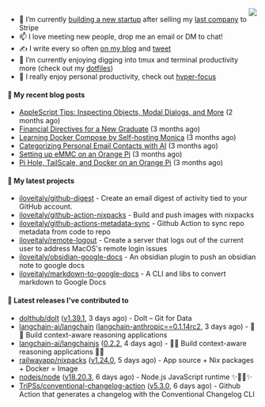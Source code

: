 <img align="right" src="https://github-readme-stats.vercel.app/api?username=iloveitaly&show_icons=true&text_color=718096&hide_title=true"/>

- 🔭 I’m currently [building a new startup](https://mikebian.co/bye-stripe-on-to-the-next-adventure/) after selling my [last company](https://suitesync.io) to Stripe
- 📫 I love meeting new people, drop me an email or DM to chat!
- ✍️ I write every so often [on my blog](http://mikebian.co/) and [tweet](https://twitter.com/mike_bianco)
- 🌱 I’m currently enjoying digging into tmux and terminal productivity more (check out my [dotfiles](https://github.com/iloveitaly/dotfiles))
- 💬 I really enjoy personal productivity, check out [hyper-focus](https://github.com/iloveitaly/hyper-focus)

#### 📜 My recent blog posts


- [AppleScript Tips: Inspecting Objects, Modal Dialogs, and More](https://mikebian.co/applescript-tips-inspecting-objects-modal-dialogs-and-more/) (2 months ago)
- [Financial Directives for a New Graduate](https://mikebian.co/financial-directives-for-a-new-graduate/) (3 months ago)
- [Learning Docker Compose by Self-hosting Monica](https://mikebian.co/learning-docker-compose-by-self-hosting-monica/) (3 months ago)
- [Categorizing Personal Email Contacts with AI](https://mikebian.co/categorizing-personal-email-contacts-with-ai/) (3 months ago)
- [Setting up eMMC on an Orange Pi](https://mikebian.co/setting-up-emmc-on-an-orange-pi/) (3 months ago)
- [Pi Hole, TailScale, and Docker on an Orange Pi](https://mikebian.co/pi-hole-tailscale-and-docker-on-an-orange-pi/) (3 months ago)

#### 🌱 My latest projects


- [iloveitaly/github-digest](https://github.com/iloveitaly/github-digest) - Create an email digest of activity tied to your GitHub account.
- [iloveitaly/github-action-nixpacks](https://github.com/iloveitaly/github-action-nixpacks) - Build and push images with nixpacks
- [iloveitaly/github-actions-metadata-sync](https://github.com/iloveitaly/github-actions-metadata-sync) - Github Action to sync repo metadata from code to repo
- [iloveitaly/remote-logout](https://github.com/iloveitaly/remote-logout) - Create a server that logs out of the current user to address MacOS&#39;s remote login issues
- [iloveitaly/obsidian-google-docs](https://github.com/iloveitaly/obsidian-google-docs) - An obsidian plugin to push an obsidian note to google docs
- [iloveitaly/markdown-to-google-docs](https://github.com/iloveitaly/markdown-to-google-docs) - A CLI and libs to convert markdown to Google Docs

#### 🔭 Latest releases I've contributed to


- [dolthub/dolt](https://github.com/dolthub/dolt) ([v1.39.1](https://github.com/dolthub/dolt/releases/tag/v1.39.1), 3 days ago) - Dolt – Git for Data
- [langchain-ai/langchain](https://github.com/langchain-ai/langchain) ([langchain-anthropic==0.1.14rc2](https://github.com/langchain-ai/langchain/releases/tag/langchain-anthropic%3D%3D0.1.14rc2), 3 days ago) - 🦜🔗 Build context-aware reasoning applications
- [langchain-ai/langchainjs](https://github.com/langchain-ai/langchainjs) ([0.2.2](https://github.com/langchain-ai/langchainjs/releases/tag/0.2.2), 4 days ago) - 🦜🔗 Build context-aware reasoning applications 🦜🔗
- [railwayapp/nixpacks](https://github.com/railwayapp/nixpacks) ([v1.24.0](https://github.com/railwayapp/nixpacks/releases/tag/v1.24.0), 5 days ago) - App source &#43; Nix packages &#43; Docker = Image
- [nodejs/node](https://github.com/nodejs/node) ([v18.20.3](https://github.com/nodejs/node/releases/tag/v18.20.3), 6 days ago) - Node.js JavaScript runtime ✨🐢🚀✨
- [TriPSs/conventional-changelog-action](https://github.com/TriPSs/conventional-changelog-action) ([v5.3.0](https://github.com/TriPSs/conventional-changelog-action/releases/tag/v5.3.0), 6 days ago) - Github Action that generates a changelog with the Conventional Changelog CLI
